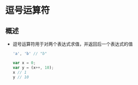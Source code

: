 # 逗号运算符

## 概述

  - 逗号运算符用于对两个表达式求值，并返回后一个表达式的值

    ```js
    'a', 'b' // "b"

    var x = 0;
    var y = (x++, 10);
    x // 1
    y // 10
    ```
